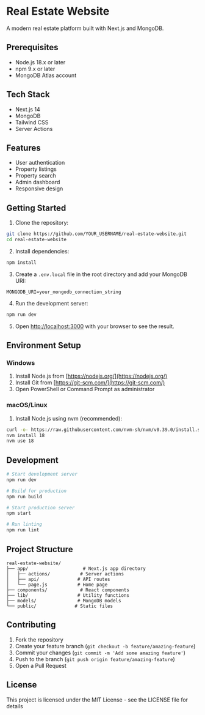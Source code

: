 # Real Estate Website

A modern real estate platform built with Next.js and MongoDB.

## Prerequisites

- Node.js 18.x or later
- npm 9.x or later
- MongoDB Atlas account

## Tech Stack

- Next.js 14
- MongoDB
- Tailwind CSS
- Server Actions

## Features

- User authentication
- Property listings
- Property search
- Admin dashboard
- Responsive design

## Getting Started

1. Clone the repository:
```bash
git clone https://github.com/YOUR_USERNAME/real-estate-website.git
cd real-estate-website
```

2. Install dependencies:
```bash
npm install
```

3. Create a `.env.local` file in the root directory and add your MongoDB URI:
```env
MONGODB_URI=your_mongodb_connection_string
```

4. Run the development server:
```bash
npm run dev
```

5. Open [http://localhost:3000](http://localhost:3000) with your browser to see the result.

## Environment Setup

### Windows
1. Install Node.js from [https://nodejs.org/](https://nodejs.org/)
2. Install Git from [https://git-scm.com/](https://git-scm.com/)
3. Open PowerShell or Command Prompt as administrator

### macOS/Linux
1. Install Node.js using nvm (recommended):
```bash
curl -o- https://raw.githubusercontent.com/nvm-sh/nvm/v0.39.0/install.sh | bash
nvm install 18
nvm use 18
```

## Development

```bash
# Start development server
npm run dev

# Build for production
npm run build

# Start production server
npm start

# Run linting
npm run lint
```

## Project Structure

```
real-estate-website/
├── app/                    # Next.js app directory
│   ├── actions/           # Server actions
│   ├── api/              # API routes
│   └── page.js           # Home page
├── components/            # React components
├── lib/                  # Utility functions
├── models/               # MongoDB models
└── public/              # Static files
```

## Contributing

1. Fork the repository
2. Create your feature branch (`git checkout -b feature/amazing-feature`)
3. Commit your changes (`git commit -m 'Add some amazing feature'`)
4. Push to the branch (`git push origin feature/amazing-feature`)
5. Open a Pull Request

## License

This project is licensed under the MIT License - see the LICENSE file for details
